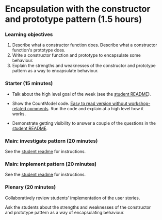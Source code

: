 # Encapsulation with the constructor and prototype pattern (1.5 hours)

### Learning objectives

1. Describe what a constructor function does.  Describe what a constructor function's prototype does.
2. Write a constructor function and prototype to encapsulate some behaviour.
3. Explain the strengths and weaknesses of the constructor and prototype pattern as a way to encapsulate behaviour.

### Starter (15 minutes)

* Talk about the high level goal of the week (see the [student README](README.md)).

* Show the CountModel code.  [Easy to read version without workshop-related comments](https://github.com/maryrosecook/count/blob/master/public/js/countModel.js).  Run the code and explain at a high level how it works.

* Demonstrate getting visibility to answer a couple of the questions in the [student README](README.md).

### Main: investigate pattern (20 minutes)

See the [student readme](README.md) for instructions.

### Main: implement pattern (20 minutes)

See the [student readme](README.md) for instructions.

### Plenary (20 minutes)

Collaboratively review students' implementation of the user stories.

Ask the students about the strengths and weaknesses of the constructor and prototype pattern as a way of encapsulating behaviour.
